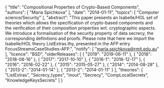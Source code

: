 {
    "title": "Compositional Properties of Crypto-Based Components",
    "authors": [
        "Maria Spichkova"
    ],
    "date": "2014-01-11",
    "topics": [
        "Computer science/Security"
    ],
    "abstract": "This paper presents an Isabelle/HOL set of theories which allows the specification of crypto-based components and the verification of their composition properties wrt. cryptographic aspects. We introduce a formalisation of the security property of data secrecy, the corresponding definitions and proofs. Please note that here we import the Isabelle/HOL theory ListExtras.thy, presented in the AFP entry FocusStreamsCaseStudies-AFP.",
    "notify": [
        "maria.spichkova@rmit.edu.au"
    ],
    "licence": "BSD",
    "olderReleases": [
        {
            "2019": "2019-06-11"
        },
        {
            "2018": "2018-08-16"
        },
        {
            "2017": "2017-10-10"
        },
        {
            "2016-1": "2016-12-17"
        },
        {
            "2016": "2016-02-22"
        },
        {
            "2015": "2015-05-27"
        },
        {
            "2014": "2014-08-28"
        },
        {
            "2013-2": "2014-01-14"
        },
        {
            "2013-2": "2014-01-11"
        }
    ],
    "theories": [
        "ListExtras",
        "Secrecy_types",
        "inout",
        "Secrecy",
        "CompLocalSecrets",
        "KnowledgeKeysSecrets"
    ]
}